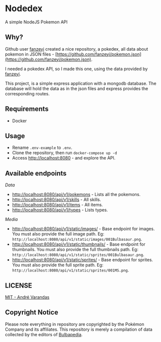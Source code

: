 # Nodedex
A simple NodeJS Pokemon API

## Why?

Github user [fanzeyi](https://github.com/fanzeyi) created a nice repository, a pokedex, all data about pokemon in JSON files - [https://github.com/fanzeyi/pokemon.json](https://github.com/fanzeyi/pokemon.json).

I needed a pokedex API, so I made this one, using the data provided by [fanzeyi](https://github.com/fanzeyi).

This project, is a simple express application with a mongodb database. The database will hold the data as in the json files and express provides the corresponding routes.

## Requirements

- Docker

## Usage

- Rename `.env-example` to `.env`.
- Clone the repository, then run `docker-compose up -d`
- Access [http://localhost:8080](http://localhost:8080) - and explore the API.

## Available endpoints

*Data*

- [http://localhost:8080/api/v1/pokemons](http://localhost:8080/api/v1/pokemons) - Lists all the pokemons.
- [http://localhost:8080/api/v1/skills](http://localhost:8080/api/v1/skills) - All skills.
- [http://localhost:8080/api/v1/items](http://localhost:8080/api/v1/items) - All items.
- [http://localhost:8080/api/v1/types](http://localhost:8080/api/v1/types) - Lists types.

*Media*

- [http://localhost:8080/api/v1/static/images/](http://localhost:8080/api/v1/static/images/) - Base endpoint for images. You must also provide the full image path. Eg: `http://localhost:8080/api/v1/static/images/001Bulbasaur.png`.
- [http://localhost:8080/api/v1/static/thumbnails/](http://localhost:8080/api/v1/static/thumbnails/) - Base endpoint for thumbnails. You must also provide the full thumbnails path. Eg: `http://localhost:8080/api/v1/static/sprites/001Bulbasaur.png`.
- [http://localhost:8080/api/v1/static/sprites/](http://localhost:8080/api/v1/static/sprites/) - Base endpoint for sprites. You must also provide the full sprite path. Eg: `http://localhost:8080/api/v1/static/sprites/001MS.png`.

## LICENSE
[MIT - André Varandas](LICENSE)

## Copyright Notice

Please note everything in repository are copyrighted by the Pokémon Company and its affiliates.
This repository is merely a compilation of data collected by the editors of [Bulbapedia](https://bulbapedia.bulbagarden.net/wiki/Main_Page).
